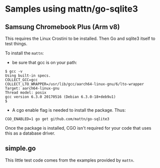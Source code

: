 # Samples using mattn/go-sqlite3 

## Samsung Chromebook Plus (Arm v8) 
This requires the Linux Crostini to be installed. Then Go and sqlite3 itself
to test things.

To install the `mattn`:
- be sure that gcc is on your path:
```
$ gcc -v
Using built-in specs.
COLLECT_GCC=gcc
COLLECT_LTO_WRAPPER=/usr/lib/gcc/aarch64-linux-gnu/6/lto-wrapper
Target: aarch64-linux-gnu
Thread model: posix
gcc version 6.3.0 20170516 (Debian 6.3.0-18+deb9u1)
$
```
- A cgo enable flag is needed to install the package. Thus:
```
CGO_ENABLED=1 go get github.com/mattn/go-sqlite3
```

Once the package is installed, CGO isn't required for your code that
uses this as a database driver.

## simple.go

This little test code comes from the examples provided by `mattn`.
```
